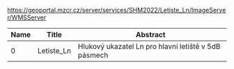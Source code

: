 https://geoportal.mzcr.cz/server/services/SHM2022/Letiste_Ln/ImageServer/WMSServer

|Name|Title|Abstract|
|--|--|--|
|0|Letiste_Ln|Hlukový ukazatel Ln pro hlavní letiště v 5dB pásmech|
